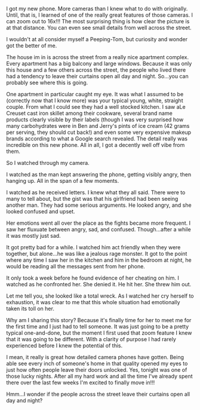 I got my new phone. More cameras than I knew what to do with originally. Until, that is, I learned of one of the really great features of those cameras. I can zoom out to 16x!!! The most surprising thing is how clear the picture is at that distance. You can even see small details from well across the street.

I wouldn't at all consider myself a Peeping-Tom, but curiosity and wonder got the better of me.

The house im in is across the street from a really nice apartment complex. Every apartment has a big balcony and large windows. Because it was only this house and a few others across the street, the people who lived there had a tendency to leave their curtains open all day and night. So...you can probably see where this is going.

One apartment in particular caught my eye. It was what I assumed to be (correctly now that I know more) was your typical young, white, straight couple. From what I could see they had a well stocked kitchen. I saw aLe Creuset cast iron skillet among their cookware, several brand name products clearly visible by their labels (though I was very surprised how many carbohydrates were in Ben and Jerry's pints of ice cream (42 grams per serving, they should cut back!) and even some very expensive makeup brands according to what a Google search revealed. The detail really was incredible on this new phone. All in all, I got a decently well off vibe from them.

So I watched through my camera. 

I watched as the man kept answering the phone, getting visibly angry, then hanging up. All in the span of a few moments. 

I watched as he received letters. I knew what they all said.  There were to many to tell about, but the gist was that his girlfriend had been seeing another man. They had some serious arguments. He looked angry, and she looked confused and upset.

Her emotions went all over the place as the fights became more frequent. I saw her fluxuate between angry, sad, and confused. Though...after a while it was mostly just sad. 

It got pretty bad for a while. I watched him act friendly when they were together, but alone...he was like a jealous rage monster. It got to the point where any time I saw her in the kitchen and him in the bedroom at night, he would be reading all the messages sent from her phone.

It only took a week before he found evidence of her cheating on him. I watched as he confronted her. She denied it. He hit her. She threw him out. 

 Let me tell you, she looked like a total wreck. As I  watched her cry herself to exhaustion, it was clear to me that this whole situation had emotionally taken its toll on her.


Why am I sharing this story? Because it's finally time for her to meet me for  the first time and I just had to tell someone. It was just going to be a pretty typical one-and-done, but the moment I first used that zoom feature I knew that it was going to be different. With a clarity of purpose I had rarely experienced before I knew the potential of this.


I mean, it really is great how detailed camera phones have gotten. Being able see every inch of someone's home in that quality opened my eyes to just how often people leave their doors unlocked. Yes, tonight was one of those lucky nights. After all my hard work and all the time I've already spent there over the last  few weeks I'm excited to finally move in!!!

Hmm...I wonder if the people across the street leave their curtains open all day and night?